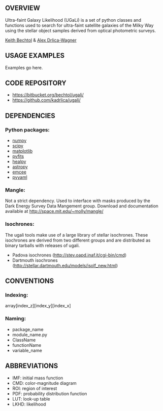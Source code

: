 OVERVIEW
--------
Ultra-faint Galaxy Likelihood (UGaLi) is a set of python 
classes and functions used to search for ultra-faint satellite 
galaxies of the Milky Way using the stellar object samples 
derived from optical photometric surveys.

[Keith Bechtol](https://github.com/bechtol) & [Alex Drlica-Wagner](https://github.com/kadrlica)

USAGE EXAMPLES
--------------
Examples go here.

CODE REPOSITORY
---------------
* https://bitbucket.org/bechtol/ugali/
* https://github.com/kadrlica/ugali/

DEPENDENCIES
------------

### Python packages:
* [numpy](http://www.numpy.org/)
* [scipy](https://www.scipy.org/)
* [matplotlib](http://matplotlib.org/)
* [pyfits](http://www.stsci.edu/institute/software_hardware/pyfits)
* [healpy](https://github.com/healpy/healpy)
* [astropy](http://www.astropy.org/)
* [emcee](http://dan.iel.fm/emcee/current/)
* [pyyaml](http://pyyaml.org/)

### Mangle:
Not a strict dependency. Used to interface with masks produced by
the Dark Energy Survey Data Mangement group. Download and documentation 
available at http://space.mit.edu/~molly/mangle/

### Isochrones:
The ugali tools make use of a large library of stellar isochrones. These isochrones are derived from two different groups and are distributed as binary tarballs with releases of ugali.
* Padova isochrones (http://stev.oapd.inaf.it/cgi-bin/cmd)
* Dartmouth isochrones (http://stellar.dartmouth.edu/models/isolf_new.html)

CONVENTIONS
-----------

### Indexing:
array[index_z][index_y][index_x]

### Naming:
* package_name
* module_name.py
* ClassName
* functionName
* variable_name

ABBREVIATIONS
-------------
* IMF: initial mass function
* CMD: color-magnitude diagram
* ROI: region of interest
* PDF: probability distribution function
* LUT: look-up table
* LKHD: likelihood
